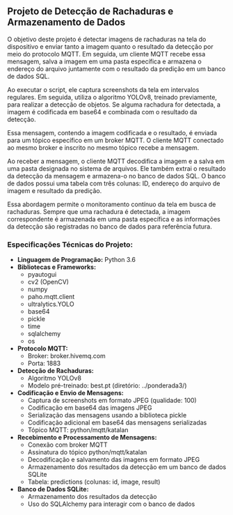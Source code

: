 ## Projeto de Detecção de Rachaduras e Armazenamento de Dados

O objetivo deste projeto é detectar imagens de rachaduras na tela do dispositivo e enviar tanto a imagem quanto o resultado da detecção por meio do protocolo MQTT. Em seguida, um cliente MQTT recebe essa mensagem, salva a imagem em uma pasta específica e armazena o endereço do arquivo juntamente com o resultado da predição em um banco de dados SQL.

Ao executar o script, ele captura screenshots da tela em intervalos regulares. Em seguida, utiliza o algoritmo YOLOv8, treinado previamente, para realizar a detecção de objetos. Se alguma rachadura for detectada, a imagem é codificada em base64 e combinada com o resultado da detecção.

Essa mensagem, contendo a imagem codificada e o resultado, é enviada para um tópico específico em um broker MQTT. O cliente MQTT conectado ao mesmo broker e inscrito no mesmo tópico recebe a mensagem.

Ao receber a mensagem, o cliente MQTT decodifica a imagem e a salva em uma pasta designada no sistema de arquivos. Ele também extrai o resultado da detecção da mensagem e armazena-o no banco de dados SQL. O banco de dados possui uma tabela com três colunas: ID, endereço do arquivo de imagem e resultado da predição.

Essa abordagem permite o monitoramento contínuo da tela em busca de rachaduras. Sempre que uma rachadura é detectada, a imagem correspondente é armazenada em uma pasta específica e as informações da detecção são registradas no banco de dados para referência futura.

### Especificações Técnicas do Projeto:

- **Linguagem de Programação:** Python 3.6
- **Bibliotecas e Frameworks:**
   - pyautogui
   - cv2 (OpenCV)
   - numpy
   - paho.mqtt.client
   - ultralytics.YOLO
   - base64
   - pickle
   - time
   - sqlalchemy
   - os
- **Protocolo MQTT:**
   - Broker: broker.hivemq.com
   - Porta: 1883
- **Detecção de Rachaduras:**
   - Algoritmo YOLOv8
   - Modelo pré-treinado: best.pt (diretório: ../ponderada3/)
- **Codificação e Envio de Mensagens:**
   - Captura de screenshots em formato JPEG (qualidade: 100)
   - Codificação em base64 das imagens JPEG
   - Serialização das mensagens usando a biblioteca pickle
   - Codificação adicional em base64 das mensagens serializadas
   - Tópico MQTT: python/mqtt/katalan
- **Recebimento e Processamento de Mensagens:**
   - Conexão com broker MQTT
   - Assinatura do tópico python/mqtt/katalan
   - Decodificação e salvamento das imagens em formato JPEG
   - Armazenamento dos resultados da detecção em um banco de dados SQLite
   - Tabela: predictions (colunas: id, image, result)
- **Banco de Dados SQLite:**
   - Armazenamento dos resultados da detecção
   - Uso do SQLAlchemy para interagir com o banco de dados
